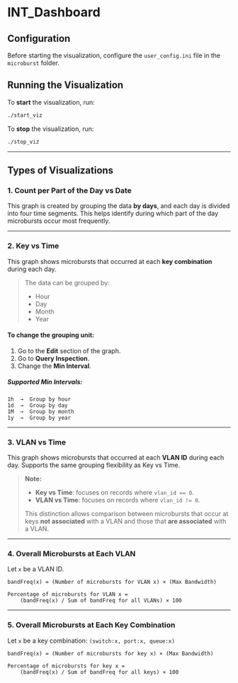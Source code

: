 # INT_Dashboard

## Configuration

Before starting the visualization, configure the `user_config.ini` file in the `microburst` folder.

## Running the Visualization

To **start** the visualization, run:

```bash
./start_viz
````

To **stop** the visualization, run:

```bash
./stop_viz
```

---

## Types of Visualizations

### 1. Count per Part of the Day vs Date

This graph is created by grouping the data **by days**, and each day is divided into four time segments.
This helps identify during which part of the day microbursts occur most frequently.

---

### 2. Key vs Time

This graph shows microbursts that occurred at each **key combination** during each day.

> The data can be grouped by:
>
> * Hour
> * Day
> * Month
> * Year

#### To change the grouping unit:

1. Go to the **Edit** section of the graph.
2. Go to **Query Inspection**.
3. Change the **Min Interval**.

##### Supported Min Intervals:

```text
1h  →  Group by hour
1d  →  Group by day
1M  →  Group by month
1y  →  Group by year
```

---

### 3. VLAN vs Time

This graph shows microbursts that occurred at each **VLAN ID** during each day.
Supports the same grouping flexibility as Key vs Time.

> **Note:**
>
> * **Key vs Time**: focuses on records where `vlan_id == 0`.
> * **VLAN vs Time**: focuses on records where `vlan_id != 0`.
>
> This distinction allows comparison between microbursts that occur at keys **not associated** with a VLAN and those that **are associated** with a VLAN.

---

### 4. Overall Microbursts at Each VLAN

Let `x` be a VLAN ID.

```text
bandFreq(x) = (Number of microbursts for VLAN x) × (Max Bandwidth)
```

```text
Percentage of microbursts for VLAN x = 
    (bandFreq(x) / Sum of bandFreq for all VLANs) × 100
```

---

### 5. Overall Microbursts at Each Key Combination

Let `x` be a key combination: `(switch:x, port:x, queue:x)`

```text
bandFreq(x) = (Number of microbursts for key x) × (Max Bandwidth)
```

```text
Percentage of microbursts for key x = 
    (bandFreq(x) / Sum of bandFreq for all keys) × 100
```

